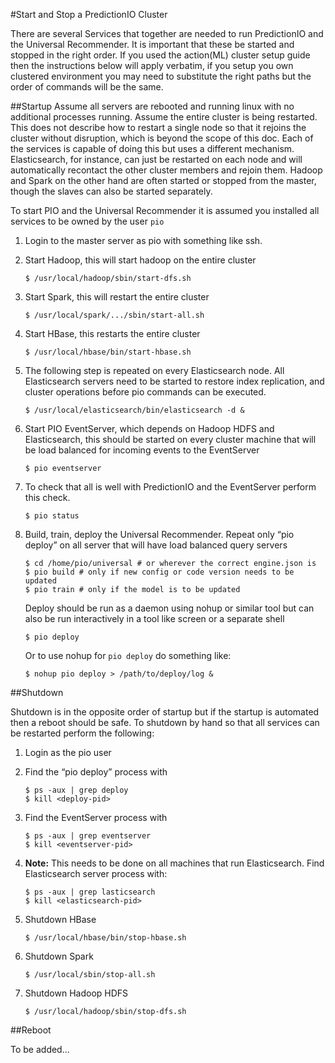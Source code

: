 #Start and Stop a PredictionIO Cluster

There are several Services that together are needed to run PredictionIO and the Universal Recommender. It is important that these be started and stopped in the right order. If you used the action(ML) cluster setup guide then the instructions below will apply verbatim, if you setup you own clustered environment you may need to substitute the right paths but the order of commands will be the same.

##Startup
Assume all servers are rebooted and running linux with no additional processes running. Assume the entire cluster is being restarted. This does not describe how to restart a single node so that it rejoins the cluster without disruption, which is beyond the scope of this doc. Each of the services is capable of doing this but uses a different mechanism. Elasticsearch, for instance, can just be restarted on each node and will automatically recontact the other cluster members and rejoin them. Hadoop and Spark on the other hand are often started or stopped from the master, though the slaves can also be started separately.

To start PIO and the Universal Recommender it is assumed you installed all services to be owned by the user `pio`

 1. Login to the master server as pio with something like ssh.
 1. Start Hadoop, this will start hadoop on the entire cluster

	    $ /usr/local/hadoop/sbin/start-dfs.sh
 
 1. Start Spark, this will restart the entire cluster

	    $ /usr/local/spark/.../sbin/start-all.sh
 
 1. Start HBase, this restarts the entire cluster
 
	    $ /usr/local/hbase/bin/start-hbase.sh
 
 1. The following step is repeated on every Elasticsearch node. All Elasticsearch servers need to be started to restore index replication, and cluster operations before pio commands can be executed.

	    $ /usr/local/elasticsearch/bin/elasticsearch -d &

 1. Start PIO EventServer, which depends on Hadoop HDFS and Elasticsearch, this should be started on every cluster machine that will be load balanced for incoming events to the EventServer

	    $ pio eventserver
 1. To check that all is well with PredictionIO and the EventServer perform this check.
 
 		$ pio status 
 
 1. Build, train, deploy the Universal Recommender. Repeat only “pio deploy” on all server that will have load balanced query servers 

	    $ cd /home/pio/universal # or wherever the correct engine.json is
	    $ pio build # only if new config or code version needs to be updated
	    $ pio train # only if the model is to be updated
	    
	Deploy should be run as a daemon using nohup or similar tool but can also be run interactively in a tool like screen or a separate shell
	    
	    $ pio deploy
	
	Or to use nohup for `pio deploy` do something like:

	    $ nohup pio deploy > /path/to/deploy/log &
    
##Shutdown

Shutdown is in the opposite order of startup but if the startup is automated then a reboot should be safe. To shutdown by hand so that all services can be restarted perform the following:

 1. Login as the pio user
 1. Find the “pio deploy” process with 

	    $ ps -aux | grep deploy
	    $ kill <deploy-pid>

 1. Find the EventServer process with 

	    $ ps -aux | grep eventserver
	    $ kill <eventserver-pid>
    
 1. **Note:** This needs to be done on all machines that run Elasticsearch. Find Elasticsearch server process with:
 
	    $ ps -aux | grep lasticsearch
	    $ kill <elasticsearch-pid>

 1. Shutdown HBase

	    $ /usr/local/hbase/bin/stop-hbase.sh

 1. Shutdown Spark

	    $ /usr/local/sbin/stop-all.sh

 1. Shutdown Hadoop HDFS

	    $ /usr/local/hadoop/sbin/stop-dfs.sh

##Reboot

To be added...


